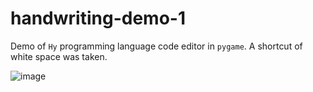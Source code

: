 # handwriting-demo-1

Demo of `Hy` programming language code editor in `pygame`. A shortcut of white space was taken.

![image](https://github.com/xdvarpunen/handwriting-demo-1/assets/2535272/53390bae-bc20-4bae-be55-d8eed864148e)
